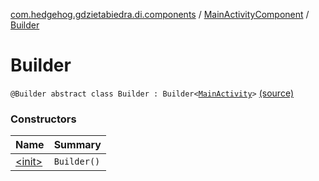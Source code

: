 [com.hedgehog.gdzietabiedra.di.components](../../index.md) / [MainActivityComponent](../index.md) / [Builder](./index.md)

# Builder

`@Builder abstract class Builder : Builder<`[`MainActivity`](../../../com.hedgehog.gdzietabiedra/-main-activity/index.md)`>` [(source)](https://github.com/asvid/GdzieTaBiedra/tree/master/app/src/main/java/com/hedgehog/gdzietabiedra/di/components/ActivityComponents.kt#L12)

### Constructors

| Name | Summary |
|---|---|
| [&lt;init&gt;](-init-.md) | `Builder()` |
